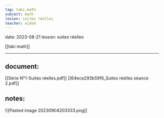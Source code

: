 ```yaml
---
tag: taki_math
subject: math
lesson: suites réelles
teacher: wided 
---
```


date: 2023-08-21
lesson: suites réelles

[[taki math]]

---
## document:
[[Série N°1-Suites réelles.pdf]]
[[64ece293b59f6_Suites réelles séance 2.pdf]]
## notes:
![[Pasted image 20230904203333.png]]